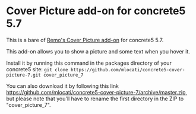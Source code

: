 # Cover Picture add-on for concrete5 5.7 

This is a bare of [Remo's Cover Picture add-on](https://github.com/Remo/concrete5-cover-picture) for concrete5 5.7.

This add-on allows you to show a picture and some text when you hover it.

Install it by running this command in the packages directory of your concrete5 site: `git clone https://github.com/mlocati/concrete5-cover-picture-7.git cover_picture_7`

You can also download it by following this link https://github.com/mlocati/concrete5-cover-picture-7/archive/master.zip, but please note that you'll have to rename the first directory in the ZIP to "cover_picture_7".
